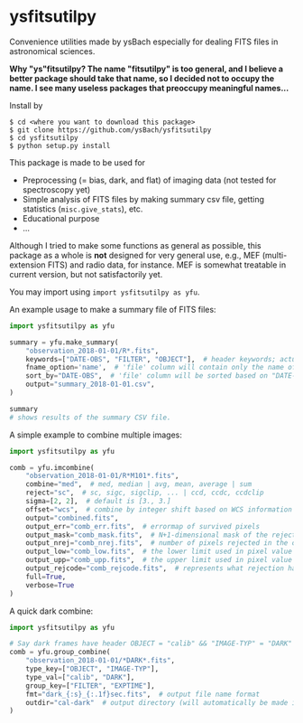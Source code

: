 # ysfitsutilpy
Convenience utilities made by ysBach especially for dealing FITS files in astronomical sciences.

**Why "ys"fitsutilpy? The name "fitsutilpy" is too general, and I believe a better package should take that name, so I decided not to occupy the name. I see many useless packages that preoccupy meaningful names...**

Install by

```
$ cd <where you want to download this package>
$ git clone https://github.com/ysBach/ysfitsutilpy
$ cd ysfitsutilpy
$ python setup.py install
```



This package is made to be used for
* Preprocessing (= bias, dark, and flat) of imaging data (not tested for spectroscopy yet)
* Simple analysis of FITS files by making summary csv file, getting statistics (``misc.give_stats``), etc.
* Educational purpose
* ...

Although I tried to make some functions as general as possible, this package as a whole is **not** designed for very general use, e.g., MEF (multi-extension FITS) and radio data, for instance. MEF is somewhat treatable in current version, but not satisfactorily yet.

You may import using ``import ysfitsutilpy as yfu``.

An example usage to make a summary file of FITS files:
```python
import ysfitsutilpy as yfu

summary = yfu.make_summary(
    "observation_2018-01-01/R*.fits",
    keywords=["DATE-OBS", "FILTER", "OBJECT"],  # header keywords; actually it is case-insensitive
    fname_option='name',  # 'file' column will contain only the name of the file (not full path)
    sort_by="DATE-OBS",  # 'file' column will be sorted based on "DATE-OBS" value in the header
    output="summary_2018-01-01.csv",
)

summary
# shows results of the summary CSV file.
```

A simple example to combine multiple images:
```python
import ysfitsutilpy as yfu

comb = yfu.imcombine(
    "observation_2018-01-01/R*M101*.fits",
    combine="med",  # med, median | avg, mean, average | sum
    reject="sc",  # sc, sigc, sigclip, ... | ccd, ccdc, ccdclip
    sigma=[2, 2],  # default is [3., 3.]
    offset="wcs",  # combine by integer shift based on WCS information in headers
    output="combined.fits",
    output_err="comb_err.fits",  # errormap of survived pixels
    output_mask="comb_mask.fits",  # N+1-dimensional mask of the rejected pixel positions
    output_nrej="comb_nrej.fits",  # number of pixels rejected in the output file.
    output_low="comb_low.fits",  # the lower limit used in pixel value rejection
    output_upp="comb_upp.fits",  # the upper limit used in pixel value rejection
    output_rejcode="comb_rejcode.fits",  # represents what rejection has happened (see docstring)
    full=True,
    verbose=True
)
```

A quick dark combine:
```python
import ysfitsutilpy as yfu

# Say dark frames have header OBJECT = "calib" && "IMAGE-TYP" = "DARK"
comb = yfu.group_combine(
    "observation_2018-01-01/*DARK*.fits",
    type_key=["OBJECT", "IMAGE-TYP"],
    type_val=["calib", "DARK"],
    group_key=["FILTER", "EXPTIME"],
    fmt="dark_{:s}_{:.1f}sec.fits",  # output file name format
    outdir="cal-dark"  # output directory (will automatically be made if not exist)
)
```